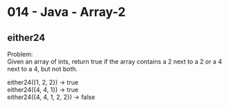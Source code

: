 014 - Java - Array-2
=====================

either24 
----------

Problem:  
Given an array of ints, return true if the array contains a 2 next to a 2 or a 4 next to a 4, but not both. 
>
either24({1, 2, 2}) → true  
either24({4, 4, 1}) → true  
either24({4, 4, 1, 2, 2}) → false  